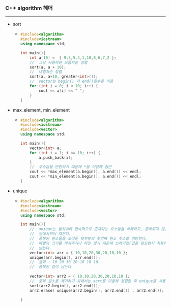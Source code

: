 ### C++ algorithm 헤더

------

- sort

  - ```c++
    #include<algorithm>
    #include<iostream>
    using namespace std;
    
    int main(){    
        int a[10] =  { 9,3,5,4,1,10,8,6,7,2 };
        //	그냥 사용하면 오름차순 정렬
        sort(a, a + 10);
        //	내림차순 정렬
        sort(a, a+10, greater<int>());
        //	vector는 begin() 과 end()함수를 이용
    	for (int i = 0; i < 10; i++) {
    		cout << a[i] << " ";
    	}    
    }
    ```

- max_element, min_element

  - ```c++
    #include<algorithm>
    #include<iostream>
    #include<vector>
    using namespace std;
    
    int main(){    
        vector<int> a;
    	for (int i = 1; i <= 10; i++) {
    		a.push_back(i);
    	}
        //	주소값을 반환하기 때문에 *을 이용해 접근
        cout << *max_element(a.begin(), a.end()) << endl;
        cout << *min_element(a.begin(), a.end()) << endl;
    }
    ```

- unique

  - ```c++
    #include<algorithm>
    #include<iostream>
    #include<vector>
    using namespace std;
    
    int main(){    
        //	unique는 범위내에 연속적으로 존재하는 요소들을 삭제하고, 중복되지 않은 요소들을 
        //	앞에서부터 채운다.
        //	중복된 원소들을 모아둔 뒷부분의 첫번째 원소 주소를 리턴한다.
        //	배열의 크기를 바꿔주거나 하진 않기 때문에 쓰레기값(값을 덮으면서 작동하기 때문)이
        //	남는다.
        vector<int> arr = { 10,10,20,30,20,10,10 };
        unique(arr.begin(), arr.end());
        //	결과 : 10 20 30 20 10 10 10
        //	중복된 값이 남는다
        
        vector<int> arr2 = { 10,10,20,30,20,10,10 };
        //	중복 원소를 제거하기 위해서는 sort를 이용해 정렬한 후 unique를 사용하는 것이 좋다.
        sort(arr2.begin(), arr2.end());
        arr2.erase( unique(arr2.begin(), arr2.end()) , arr2.end());
        
    }
    ```

    

